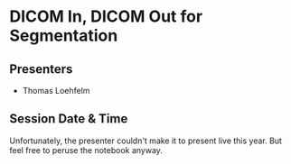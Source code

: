 # DICOM In, DICOM Out for Segmentation

## Presenters
- Thomas Loehfelm

## Session Date & Time
Unfortunately, the presenter couldn't make it to present live this year. But feel free to peruse the notebook anyway.
